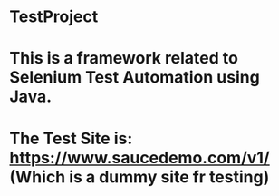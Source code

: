 # TestProject
# This is a framework related to Selenium Test Automation using Java.
# The Test Site is: https://www.saucedemo.com/v1/  (Which is a dummy site fr testing)
